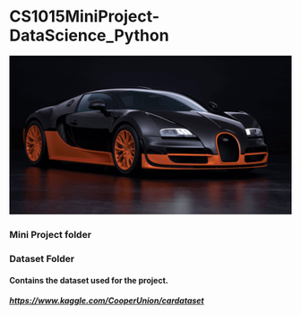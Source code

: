 # CS1015MiniProject-DataScience_Python
![alt text](https://github.com/yeotzunkai/CS1015MiniProject-DataScience_Python/blob/main/Mini-Project/se-image-ce40627babaa7b180bc3dedd4354d61c.jpg)
### Mini Project folder
### Dataset Folder
#### Contains the dataset used for the project. 
##### https://www.kaggle.com/CooperUnion/cardataset

